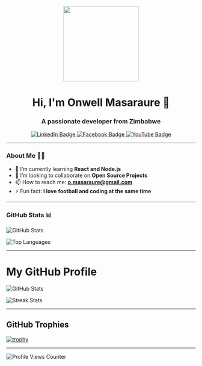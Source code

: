 <div id="header" align="center">
  <img src="https://media.giphy.com/media/M9gbBd9nbDrOTu1Mqx/giphy.gif" width="200"/>
  <h1>Hi, I'm Onwell Masaraure 👋</h1>
  <h3>A passionate developer from Zimbabwe</h3>
</div>

<div id="badges" align="center">
<a href="https://www.linkedin.com/today/author/onwell-masaraure-b14200130">
  <img src="https://img.shields.io/badge/LinkedIn-blue?style=for-the-badge&logo=linkedin&logoColor=white" alt="LinkedIn Badge"/>
</a>
<a href="https://www.facebook.com/smugsolutions/">
  <img src="https://img.shields.io/badge/Facebook-blue?style=for-the-badge&logo=facebook&logoColor=white" alt="Facebook Badge"/>
</a>

  <a href="#">
    <img src="https://img.shields.io/badge/YouTube-red?style=for-the-badge&logo=youtube&logoColor=white" alt="YouTube Badge"/>
  </a>
</div>

---

### About Me 👨‍💻
- 🌱 I’m currently learning **React and Node.js**
- 👯 I’m looking to collaborate on **Open Source Projects**
- 📫 How to reach me: **o.masaraure@gmail.com**
- ⚡ Fun fact: **I love football and coding at the same time**

---

### GitHub Stats 📊
![GitHub Stats](https://github-readme-stats.vercel.app/api?username=Onwell&show_icons=true&theme=radical)

![Top Languages](https://github-readme-stats.vercel.app/api/top-langs/?username=Onwell&layout=compact&theme=radical)

---

# My GitHub Profile

![GitHub Stats](https://github-readme-stats.vercel.app/api?username=Onwell&show_icons=true&theme=dark&count_private=true)

![Streak Stats](https://github-readme-streak-stats.herokuapp.com/?user=Onwell&theme=dark)

---

## GitHub Trophies

[![trophy](https://github-profile-trophy.vercel.app/?username=Onwell&theme=darkhub&no-frame=true)](https://github.com/ryo-ma/github-profile-trophy)

---

<img src="https://komarev.com/ghpvc/?username=Onwell&style=flat-square&color=blue" alt="Profile Views Counter"/>




